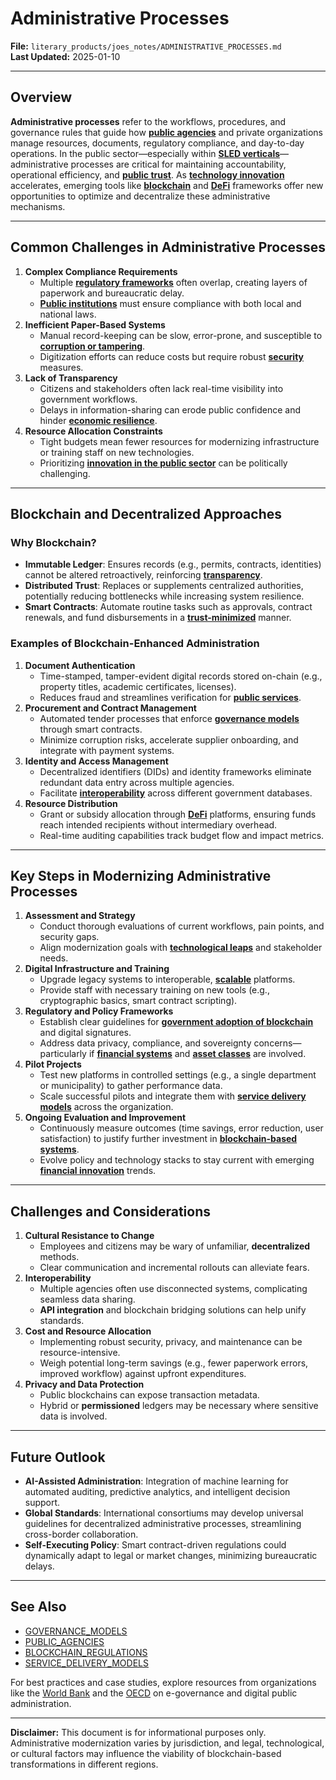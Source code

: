 # Administrative Processes

**File:** `literary_products/joes_notes/ADMINISTRATIVE_PROCESSES.md`\
**Last Updated:** 2025-01-10

***

## Overview

**Administrative processes** refer to the workflows, procedures, and governance rules that guide how [**public agencies**](public_agencies.md) and private organizations manage resources, documents, regulatory compliance, and day-to-day operations. In the public sector—especially within [**SLED verticals**](sled_vertices.md)—administrative processes are critical for maintaining accountability, operational efficiency, and [**public trust**](public_trust.md). As [**technology innovation**](../STRATEGY/tech_innovation.md) accelerates, emerging tools like [**blockchain**](../crypto_economics/bitcoin_basics.md) and [**DeFi**](../DEFI_BASICS.md) frameworks offer new opportunities to optimize and decentralize these administrative mechanisms.

***

## Common Challenges in Administrative Processes

1. **Complex Compliance Requirements**
   * Multiple [**regulatory frameworks**](../governance/regulatory_frameworks.md) often overlap, creating layers of paperwork and bureaucratic delay.
   * [**Public institutions**](../PUBLIC_INSTITUTIONS.md) must ensure compliance with both local and national laws.
2. **Inefficient Paper-Based Systems**
   * Manual record-keeping can be slow, error-prone, and susceptible to [**corruption or tampering**](../BLOCKCHAIN_TRANSPARENCY.md).
   * Digitization efforts can reduce costs but require robust [**security**](../BLOCKCHAIN_SECURITY.md) measures.
3. **Lack of Transparency**
   * Citizens and stakeholders often lack real-time visibility into government workflows.
   * Delays in information-sharing can erode public confidence and hinder [**economic resilience**](../ECONOMIC_RESILIENCE.md).
4. **Resource Allocation Constraints**
   * Tight budgets mean fewer resources for modernizing infrastructure or training staff on new technologies.
   * Prioritizing [**innovation in the public sector**](../STRATEGY/innovations_in_public_sector.md) can be politically challenging.

***

## Blockchain and Decentralized Approaches

### Why Blockchain?

* **Immutable Ledger**: Ensures records (e.g., permits, contracts, identities) cannot be altered retroactively, reinforcing [**transparency**](../BLOCKCHAIN_TRANSPARENCY.md).
* **Distributed Trust**: Replaces or supplements centralized authorities, potentially reducing bottlenecks while increasing system resilience.
* **Smart Contracts**: Automate routine tasks such as approvals, contract renewals, and fund disbursements in a [**trust-minimized**](../CRYPTO/CRYPTOGRPAHY_BASICS_.MD) manner.

### Examples of Blockchain-Enhanced Administration

1. **Document Authentication**
   * Time-stamped, tamper-evident digital records stored on-chain (e.g., property titles, academic certificates, licenses).
   * Reduces fraud and streamlines verification for [**public services**](public_services.md).
2. **Procurement and Contract Management**
   * Automated tender processes that enforce [**governance models**](../AI/governance_models.md) through smart contracts.
   * Minimize corruption risks, accelerate supplier onboarding, and integrate with payment systems.
3. **Identity and Access Management**
   * Decentralized identifiers (DIDs) and identity frameworks eliminate redundant data entry across multiple agencies.
   * Facilitate [**interoperability**](../BLOCKCHAIN_INTEROPERABILITY.md) across different government databases.
4. **Resource Distribution**
   * Grant or subsidy allocation through [**DeFi**](../DEFI_BASICS.md) platforms, ensuring funds reach intended recipients without intermediary overhead.
   * Real-time auditing capabilities track budget flow and impact metrics.

***

## Key Steps in Modernizing Administrative Processes

1. **Assessment and Strategy**
   * Conduct thorough evaluations of current workflows, pain points, and security gaps.
   * Align modernization goals with [**technological leaps**](technological_leaps.md) and stakeholder needs.
2. **Digital Infrastructure and Training**
   * Upgrade legacy systems to interoperable, [**scalable**](../BLOCKCHAIN_SCALABILITY.md) platforms.
   * Provide staff with necessary training on new tools (e.g., cryptographic basics, smart contract scripting).
3. **Regulatory and Policy Frameworks**
   * Establish clear guidelines for [**government adoption of blockchain**](government_adoption.md) and digital signatures.
   * Address data privacy, compliance, and sovereignty concerns—particularly if [**financial systems**](../STRATEGY/financial_systems.md) and [**asset classes**](asset_classes.md) are involved.
4. **Pilot Projects**
   * Test new platforms in controlled settings (e.g., a single department or municipality) to gather performance data.
   * Scale successful pilots and integrate them with [**service delivery models**](../AI/service_delivery_models.md) across the organization.
5. **Ongoing Evaluation and Improvement**
   * Continuously measure outcomes (time savings, error reduction, user satisfaction) to justify further investment in [**blockchain-based systems**](../crypto_economics/bitcoin_basics.md).
   * Evolve policy and technology stacks to stay current with emerging [**financial innovation**](../STRATEGY/financial_innovation.md) trends.

***

## Challenges and Considerations

1. **Cultural Resistance to Change**
   * Employees and citizens may be wary of unfamiliar, **decentralized** methods.
   * Clear communication and incremental rollouts can alleviate fears.
2. **Interoperability**
   * Multiple agencies often use disconnected systems, complicating seamless data sharing.
   * **API integration** and blockchain bridging solutions can help unify standards.
3. **Cost and Resource Allocation**
   * Implementing robust security, privacy, and maintenance can be resource-intensive.
   * Weigh potential long-term savings (e.g., fewer paperwork errors, improved workflow) against upfront expenditures.
4. **Privacy and Data Protection**
   * Public blockchains can expose transaction metadata.
   * Hybrid or **permissioned** ledgers may be necessary where sensitive data is involved.

***

## Future Outlook

* **AI-Assisted Administration**: Integration of machine learning for automated auditing, predictive analytics, and intelligent decision support.
* **Global Standards**: International consortiums may develop universal guidelines for decentralized administrative processes, streamlining cross-border collaboration.
* **Self-Executing Policy**: Smart contract-driven regulations could dynamically adapt to legal or market changes, minimizing bureaucratic delays.

***

## See Also

* [GOVERNANCE\_MODELS](../AI/governance_models.md)
* [PUBLIC\_AGENCIES](public_agencies.md)
* [BLOCKCHAIN\_REGULATIONS](../BLOCKCHAIN_REGULATIONS.md)
* [SERVICE\_DELIVERY\_MODELS](../AI/service_delivery_models.md)

For best practices and case studies, explore resources from organizations like the [World Bank](https://www.worldbank.org/) and the [OECD](https://www.oecd.org/) on e-governance and digital public administration.

***

**Disclaimer:** This document is for informational purposes only. Administrative modernization varies by jurisdiction, and legal, technological, or cultural factors may influence the viability of blockchain-based transformations in different regions.
